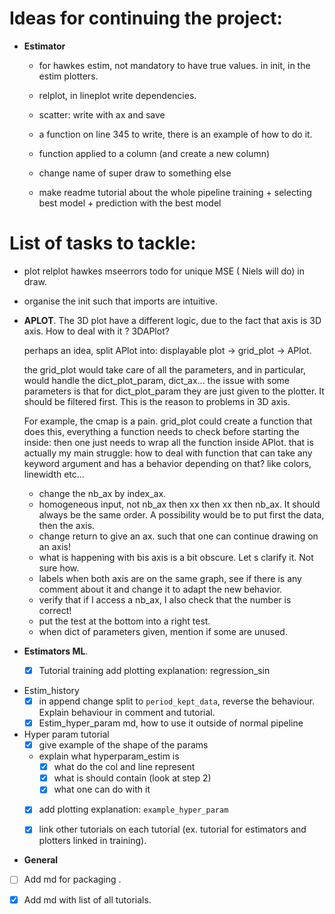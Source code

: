 # Ideas for continuing the project:


* **Estimator**
    * for hawkes estim, not mandatory to have true values. in init, in the estim plotters.
    * relplot, in lineplot write dependencies.
      
    * scatter: write with ax and save
    * a function on line 345 to write, there is an example of how to do it.
    * function applied to a column (and create a new column)
  
    * change name of super draw to something else
    * make readme tutorial about the whole pipeline training + selecting best model + prediction with the best model
      
# List of tasks to tackle:

* plot relplot hawkes mseerrors todo for unique MSE ( Niels will do) in draw.
* organise the init such that imports are intuitive.


* **APLOT**. The 3D plot have a different logic, due to the fact that axis is 3D axis. How to deal with it ? 3DAPlot?

  perhaps an idea, split APlot into: displayable plot -> grid_plot -> APlot.

  the grid_plot would take care of all the parameters, and in particular, would handle the dict_plot_param, dict_ax...
  the issue with some parameters is that for dict_plot_param they are just given to the plotter. It should be filtered
  first. This is the reason to problems in 3D axis.

  For example, the cmap is a pain. grid_plot could create a function that does this, everything a function needs to
  check before starting the inside:
  then one just needs to wrap all the function inside APlot. that is actually my main struggle: how to deal with
  function that can take any keyword argument and has a behavior depending on that? like colors, linewidth etc...

  - change the nb_ax by index_ax.
  - homogeneous input, not nb_ax then xx then xx then nb_ax. It should always be the same order. A possibility would be
    to put first the data, then the axis.
  - change return to give an ax. such that one can continue drawing on an axis!
  - what is happening with bis axis is a bit obscure. Let s clarify it. Not sure how.
  - labels when both axis are on the same graph, see if there is any comment about it and change it to adapt the new
    behavior.
  - verify that if I access a nb_ax, I also check that the number is correct!
  - put the test at the bottom into a right test.
  - when dict of parameters given, mention if some are unused.

* **Estimators ML**.
  - [x] Tutorial training add plotting explanation: regression_sin

- Estim_history
  - [x] in append change split to `period_kept_data`, reverse the behaviour. 
  Explain behaviour in comment and tutorial.
  - [x] Estim_hyper_param md, how to use it outside of normal pipeline
 
- Hyper param tutorial
  - [x] give example of the shape of the params
  - explain what hyperparam_estim is
    - [x] what do the col and line represent
    - [x] what is should contain (look at step 2)
    - [x] what one can do with it
  - [x] add plotting explanation: `example_hyper_param`

  - [x] link other tutorials on each tutorial (ex. tutorial for estimators and plotters linked in training).
  
* **General**
- [ ] Add md for packaging .
- [x] Add md with list of all tutorials.

